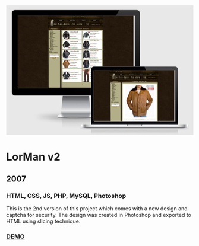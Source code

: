 [![Screenshot](https://github.com/pinco227/lorman-v2/blob/main/images/screenshot.jpg)](https://lorman-v2.herokuapp.com/)
# LorMan v2
## 2007
### HTML, CSS, JS, PHP, MySQL, Photoshop

This is the 2nd version of this project which comes with a new design and captcha for security. The design was created in Photoshop and exported to HTML using slicing technique.

### [DEMO](https://lorman-v2.herokuapp.com/)
